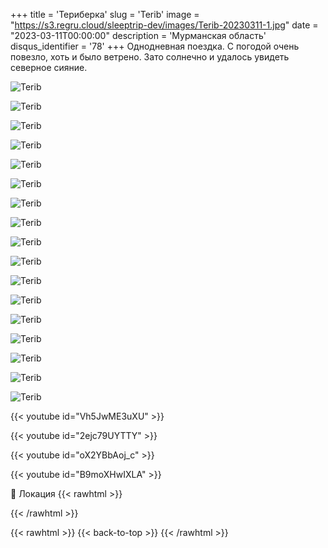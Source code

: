 +++
title = 'Териберка'
slug = 'Terib'
image = "https://s3.regru.cloud/sleeptrip-dev/images/Terib-20230311-1.jpg"
date = "2023-03-11T00:00:00"
description = 'Мурманская область'
disqus_identifier = '78'
+++
Однодневная поездка. С погодой очень повезло, хоть и было ветрено. Зато солнечно и удалось увидеть северное сияние.

![Terib](https://s3.regru.cloud/sleeptrip-dev/images/Terib-20230311-2.jpg)

![Terib](https://s3.regru.cloud/sleeptrip-dev/images/Terib-20230311-3.jpg)

![Terib](https://s3.regru.cloud/sleeptrip-dev/images/Terib-20230311-4.jpg)

![Terib](https://s3.regru.cloud/sleeptrip-dev/images/Terib-20230311-5.jpg)

![Terib](https://s3.regru.cloud/sleeptrip-dev/images/Terib-20230311-6.jpg)

![Terib](https://s3.regru.cloud/sleeptrip-dev/images/Terib-20230311-7.jpg)

![Terib](https://s3.regru.cloud/sleeptrip-dev/images/Terib-20230311-8.jpg)

![Terib](https://s3.regru.cloud/sleeptrip-dev/images/Terib-20230311-9.jpg)

![Terib](https://s3.regru.cloud/sleeptrip-dev/images/Terib-20230311-10.jpg)

![Terib](https://s3.regru.cloud/sleeptrip-dev/images/Terib-20230311-11.jpg)

![Terib](https://s3.regru.cloud/sleeptrip-dev/images/Terib-20230311-12.jpg)

![Terib](https://s3.regru.cloud/sleeptrip-dev/images/Terib-20230311-13.jpg)

![Terib](https://s3.regru.cloud/sleeptrip-dev/images/Terib-20230311-14.jpg)

![Terib](https://s3.regru.cloud/sleeptrip-dev/images/Terib-20230311-15.jpg)

![Terib](https://s3.regru.cloud/sleeptrip-dev/images/Terib-20230311-16.jpg)

![Terib](https://s3.regru.cloud/sleeptrip-dev/images/Terib-20230311-17.jpg)

![Terib](https://s3.regru.cloud/sleeptrip-dev/images/Terib-20230311-18.jpg)

{{< youtube id="Vh5JwME3uXU" >}}

{{< youtube id="2ejc79UYTTY" >}}

{{< youtube id="oX2YBbAoj_c" >}}

{{< youtube id="B9moXHwIXLA" >}}

📍 Локация
{{< rawhtml >}}
<div class="yandex-map-container">
<script type="text/javascript" charset="utf-8" async src="https://api-maps.yandex.ru/services/constructor/1.0/js/?um=constructor%3Abdca7ee2052e1667b0a4403d0228fcdd16f9055f60838fed32bb9d9301593656&amp;width=800&amp;height=400&amp;lang=ru_RU&amp;scroll=true"></script>
</div>
{{< /rawhtml >}}

{{< rawhtml >}}
{{< back-to-top >}}
{{< /rawhtml >}}